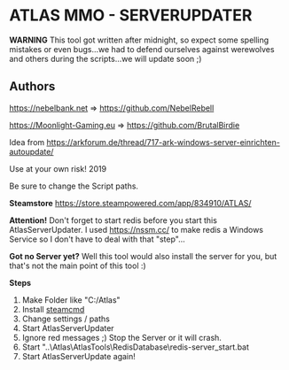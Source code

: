 # ATLAS MMO - SERVERUPDATER

__WARNING__
This tool got written after midnight, so expect some spelling mistakes or even bugs...we had to defend ourselves against werewolves and others during the scripts...we will update soon ;)

## Authors

https://nebelbank.net => https://github.com/NebelRebell

https://Moonlight-Gaming.eu => https://github.com/BrutalBirdie

Idea from https://arkforum.de/thread/717-ark-windows-server-einrichten-autoupdate/

Use at your own risk! 2019

Be sure to change the Script paths.

__Steamstore__
https://store.steampowered.com/app/834910/ATLAS/

__Attention!__
Don't forget to start redis before you start this AtlasServerUpdater.
I used https://nssm.cc/ to make redis a Windows Service so I don't have to deal with that "step"...

__Got no Server yet?__
Well this tool would also install the server for you, but that's not the main point of this tool :)

__Steps__
1. Make Folder like "C:/Atlas"
2. Install [steamcmd](https://developer.valvesoftware.com/wiki/SteamCMD)
3. Change settings / paths 
4. Start AtlasServerUpdater
5. Ignore red messages ;) Stop the Server or it will crash.
6. Start "..\Atlas\AtlasTools\RedisDatabase\redis-server_start.bat
7. Start AtlasServerUpdate again!
